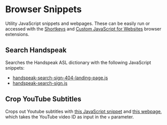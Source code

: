 # Browser Snippets

Utility JavaScript snippets and webpages. These can be easily run or accessed with the [Shortkeys](https://chromewebstore.google.com/detail/shortkeys-custom-keyboard/logpjaacgmcbpdkdchjiaagddngobkck)
and [Custom JavaScript for Websites](https://chromewebstore.google.com/detail/custom-javascript-for-web/ddbjnfjiigjmcpcpkmhogomapikjbjdk)
browser extensions.

## Search Handspeak
Searches the Handspeak ASL dictionary with the following JavaScript snippets:

- [handspeak-search-sign-404-landing-page.js](handspeak-search-sign-404-landing-page.js)
- [handspeak-search-sign.js](handspeak-search-sign.js)

## Crop YouTube Subtitles
Crops out Youtube subtitles with [this JavaScript snippet](crop-youtube-subtitles.js)
and [this webpage](./cropped-subtitles-youtube-viewer.html),
which takes the YouTube video ID as input in the `v` parameter.
